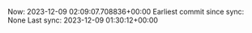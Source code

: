 Now: 2023-12-09 02:09:07.708836+00:00 Earliest commit since sync: None Last sync: 2023-12-09 01:30:12+00:00
